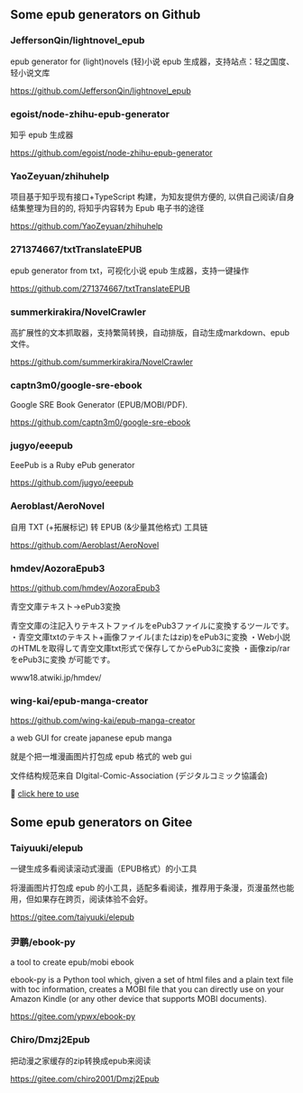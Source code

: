 ## Some epub generators on Github

### JeffersonQin/lightnovel_epub

epub generator for (light)novels (轻)小说 epub 生成器，支持站点：轻之国度、轻小说文库

https://github.com/JeffersonQin/lightnovel_epub

### egoist/node-zhihu-epub-generator

知乎 epub 生成器

https://github.com/egoist/node-zhihu-epub-generator

### YaoZeyuan/zhihuhelp

项目基于知乎现有接口+TypeScript 构建，为知友提供方便的, 以供自己阅读/自身结集整理为目的的, 将知乎内容转为 Epub 电子书的途径

https://github.com/YaoZeyuan/zhihuhelp

### 271374667/txtTranslateEPUB

epub generator from txt，可视化小说 epub 生成器，支持一键操作

https://github.com/271374667/txtTranslateEPUB

### summerkirakira/NovelCrawler

高扩展性的文本抓取器，支持繁简转换，自动排版，自动生成markdown、epub文件。

https://github.com/summerkirakira/NovelCrawler

### captn3m0/google-sre-ebook

Google SRE Book Generator (EPUB/MOBI/PDF).

https://github.com/captn3m0/google-sre-ebook

### jugyo/eeepub

EeePub is a Ruby ePub generator

https://github.com/jugyo/eeepub

###  Aeroblast/AeroNovel

自用 TXT (+拓展标记) 转 EPUB (&少量其他格式) 工具链

https://github.com/Aeroblast/AeroNovel

### hmdev/AozoraEpub3

https://github.com/hmdev/AozoraEpub3

青空文庫テキスト→ePub3変換

青空文庫の注記入りテキストファイルをePub3ファイルに変換するツールです。
・青空文庫txtのテキスト+画像ファイル(またはzip)をePub3に変換
・Web小説のHTMLを取得して青空文庫txt形式で保存してからePub3に変換
・画像zip/rarをePub3に変換
が可能です。

www18.atwiki.jp/hmdev/

### wing-kai/epub-manga-creator

https://github.com/wing-kai/epub-manga-creator

a web GUI for create japanese epub manga

就是个把一堆漫画图片打包成 epub 格式的 web gui

文件结构规范来自 DIgital-Comic-Association (デジタルコミック協議会)

🚀 [click here to use](https://wing-kai.github.io/epub-manga-creator)

## Some epub generators on Gitee

### Taiyuuki/elepub

一键生成多看阅读滚动式漫画（EPUB格式）的小工具

将漫画图片打包成 epub 的小工具，适配多看阅读，推荐用于条漫，页漫虽然也能用，但如果存在跨页，阅读体验不会好。

https://gitee.com/taiyuuki/elepub

### 尹鹏/ebook-py

a tool to create epub/mobi ebook

ebook-py is a Python tool which, given a set of html files and a plain text file with toc information, creates a MOBI file that you can directly use on your Amazon Kindle (or any other device that supports MOBI documents).

https://gitee.com/ypwx/ebook-py

### Chiro/Dmzj2Epub

把动漫之家缓存的zip转换成epub来阅读

https://gitee.com/chiro2001/Dmzj2Epub
